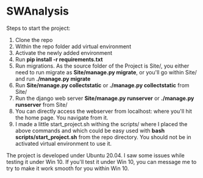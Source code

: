 # SWAnalysis

Steps to start the project:

1. Clone the repo
2. Within the repo folder add virtual environment
3. Activate the newly added environment
4. Run **pip install -r requirements.txt**
5. Run migrations. As the source folder of the Project is Site/, you
either need to run migrate as **Site/manage.py migrate**, or you'll go
   within Site/ and run **./manage.py migrate**
6. Run **Site/manage.py collectstatic** or **./manage.py collectstatic** from Site/   
7. Run the django web server **Site/manage.py runserver** or **./manage.py runserver** from Site/
8. You can directly access the webserver from localhost:<port of choice> where you'll hit the home page. You navigate from it.
9. I made a little start_project.sh withing the scripts/ where I placed the above commands and which could 
be easy used with **bash scripts/start_project.sh** from the repo directory. You should not be in activated virtual environment to use it.

The project is developed under Ubuntu 20.04. I saw some issues while testing it under Win 10. If you'll
test it under Win 10, you can message me to try to make it work smooth for you within Win 10.
